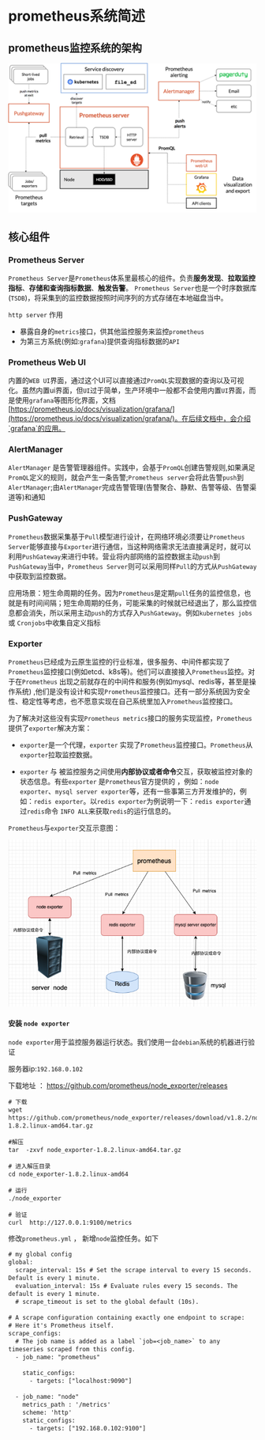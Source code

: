 # prometheus系统简述


## prometheus监控系统的架构

![prometheus architecture](./src/architecture.png "prometheus architecture")


## 核心组件

### Prometheus Server

`Prometheus Server`是`Prometheus`体系里最核心的组件。负责**服务发现**、**拉取监控指标**、**存储和查询指标数据**、**触发告警**。
`Prometheus Server`也是一个时序数据库(`TSDB`)，将采集到的监控数据按照时间序列的方式存储在本地磁盘当中。

`http server` 作用

- 暴露自身的`metrics`接口，供其他监控服务来监控`prometheus`
- 为第三方系统(例如:`grafana`)提供查询指标数据的`API`

### Prometheus Web UI

内置的`WEB UI`界面，通过这个UI可以直接通过`PromQL`实现数据的查询以及可视化。虽然内置ui界面，但`UI`过于简单，生产环境中一般都不会使用内置`UI`界面，而是使用`grafana`等图形化界面，文档 [https://prometheus.io/docs/visualization/grafana/](https://prometheus.io/docs/visualization/grafana/)。在后续文档中，会介绍`grafana`的应用。

### AlertManager

`AlertManager` 是告警管理器组件。实践中，会基于`PromQL`创建告警规则,如果满足`PromQL`定义的规则，就会产生一条告警;`Prometheus server`会将此告警`push`到`AlertManager`;由`AlertManager`完成告警管理(告警聚合、静默、告警等级、告警渠道等)和通知

### PushGateway

`Prometheus`数据采集基于`Pull`模型进行设计，在网络环境必须要让`Prometheus Server`能够直接与`Exporter`进行通信，当这种网络需求无法直接满足时，就可以利用`PushGateway`来进行中转。营业将内部网络的监控数据主动`push`到`PushGateway`当中，`Prometheus Server`则可以采用同样`Pull`的方式从`PushGateway`中获取到监控数据。

应用场景：短生命周期的任务。因为`Prometheus`是定期`pull`任务的监控信息，也就是有时间间隔；短生命周期的任务，可能采集的时候就已经退出了，那么监控信息都会消失，所以采用主动`push`的方式存入`PushGateway`。例如`kubernetes jobs` 或 `Cronjobs`中收集自定义指标

### Exporter

`Prometheus`已经成为云原生监控的行业标准，很多服务、中间件都实现了`Prometheus`监控接口(例如etcd、k8s等)。他们可以直接接入`Prometheus`监控。对于在`Prometheus` 出现之前就存在的中间件和服务(例如mysql、redis等，甚至是操作系统) ,他们是没有设计和实现`Prometheus`监控接口。还有一部分系统因为安全性、稳定性等考虑，也不愿意实现在自己系统里加入`Prometheus`监控接口。

为了解决对这些没有实现`Prometheus metrics`接口的服务实现监控，`Prometheus`提供了`exporter`解决方案：

- `exporter`是一个代理，`exporter` 实现了`Prometheus`监控接口。`Prometheus`从`exporter`拉取监控数据。

- `exporter` 与 被监控服务之间使用**内部协议或者命令**交互，获取被监控对象的状态信息。有些`exporter` 是`Prometheus`官方提供的 ，例如：`node exporter`、`mysql server exporter`等，还有一些事第三方开发维护的，例如：`redis exporter`。以`redis exporter`为例说明一下：`redis exporter`通过`redis`命令 `INFO ALL`来获取`redis`的运行信息的。

`Prometheus`与`exporter`交互示意图：

![Prometheus与exporter交互](./src/prometheus_exporter_1.png)



####  安装 `node exporter`

`node exporter`用于监控服务器运行状态。我们使用一台`debian`系统的机器进行验证

服务器ip:`192.168.0.102`



下载地址 ： https://github.com/prometheus/node_exporter/releases

``````shell
# 下载
wget  https://github.com/prometheus/node_exporter/releases/download/v1.8.2/node_exporter-1.8.2.linux-amd64.tar.gz

#解压
tar  -zxvf node_exporter-1.8.2.linux-amd64.tar.gz

# 进入解压目录
cd node_exporter-1.8.2.linux-amd64

# 运行
./node_exporter

# 验证
curl  http://127.0.0.1:9100/metrics

``````



修改`prometheus.yml` ， 新增`node`监控任务。如下

``````
# my global config
global:
  scrape_interval: 15s # Set the scrape interval to every 15 seconds. Default is every 1 minute.
  evaluation_interval: 15s # Evaluate rules every 15 seconds. The default is every 1 minute.
  # scrape_timeout is set to the global default (10s).

# A scrape configuration containing exactly one endpoint to scrape:
# Here it's Prometheus itself.
scrape_configs:
  # The job name is added as a label `job=<job_name>` to any timeseries scraped from this config.
  - job_name: "prometheus"

    static_configs:
      - targets: ["localhost:9090"]

  - job_name: "node"
    metrics_path : '/metrics'
    scheme: 'http'
    static_configs:
      - targets: ["192.168.0.102:9100"]
``````

























